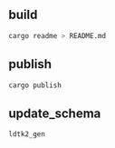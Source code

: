 ## build

```sh
cargo readme > README.md
```


## publish

```sh
cargo publish
```


## update_schema

```sh
ldtk2_gen
```

